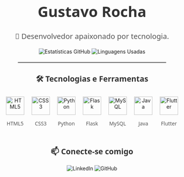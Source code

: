 <div align="center">
  <h1 style="font-family: 'Segoe UI', Tahoma, Geneva, Verdana, sans-serif; font-size: 40px; color: #333;">Gustavo Rocha</h1>
  <p style="font-size: 20px; font-family: 'Segoe UI', Tahoma, Geneva, Verdana, sans-serif; color: #555;">🚀 Desenvolvedor apaixonado por tecnologia.</p>
</div>

<div align="center">
  <!-- Estatísticas GitHub -->
  <img src="https://github-readme-stats.vercel.app/api?username=isgust&show_icons=true&hide_title=true&hide=prs&count_private=true&theme=dark&card_width=400" alt="Estatísticas GitHub">
  <!-- Linguagens Usadas -->
  <img src="https://github-readme-stats.vercel.app/api/top-langs/?username=isgust&layout=compact&theme=dark&card_width=400" alt="Linguagens Usadas">
</div>

<hr style="border: 1px solid #ccc; width: 80%; margin: 20px auto;">

<h2 align="center" style="font-family: 'Segoe UI', Tahoma, Geneva, Verdana, sans-serif; color: #333;">🛠️ Tecnologias e Ferramentas</h2>

<!-- Divisão em linhas de 3 elementos -->
<div align="center" style="display: flex; flex-wrap: wrap; justify-content: center;">
  <!-- Linha 1 -->
  <div style="text-align: center; margin: 10px;">
    <img src="https://img.icons8.com/color/48/000000/html-5.png" alt="HTML5" style="width: 50px;">
    <p style="font-family: 'Segoe UI', Tahoma, Geneva, Verdana, sans-serif; color: #555; font-size: 14px;">HTML5</p>
  </div>
  <div style="text-align: center; margin: 10px;">
    <img src="https://img.icons8.com/color/48/000000/css3.png" alt="CSS3" style="width: 50px;">
    <p style="font-family: 'Segoe UI', Tahoma, Geneva, Verdana, sans-serif; color: #555; font-size: 14px;">CSS3</p>
  </div>
  <div style="text-align: center; margin: 10px;">
    <img src="https://img.icons8.com/color/48/000000/python.png" alt="Python" style="width: 50px;">
    <p style="font-family: 'Segoe UI', Tahoma, Geneva, Verdana, sans-serif; color: #555; font-size: 14px;">Python</p>
  </div>
  
  <!-- Linha 2 -->
  <div style="text-align: center; margin: 10px;">
    <img src="https://img.icons8.com/color/48/000000/flask.png" alt="Flask" style="width: 50px;">
    <p style="font-family: 'Segoe UI', Tahoma, Geneva, Verdana, sans-serif; color: #555; font-size: 14px;">Flask</p>
  </div>
  <div style="text-align: center; margin: 10px;">
    <img src="https://img.icons8.com/color/48/000000/mysql-logo.png" alt="MySQL" style="width: 50px;">
    <p style="font-family: 'Segoe UI', Tahoma, Geneva, Verdana, sans-serif; color: #555; font-size: 14px;">MySQL</p>
  </div>
  <div style="text-align: center; margin: 10px;">
    <img src="https://img.icons8.com/color/48/000000/java-coffee-cup-logo.png" alt="Java" style="width: 50px;">
    <p style="font-family: 'Segoe UI', Tahoma, Geneva, Verdana, sans-serif; color: #555; font-size: 14px;">Java</p>
  </div>

  <!-- Linha 3 -->
  <div style="text-align: center; margin: 10px;">
    <img src="https://img.icons8.com/color/48/000000/flutter.png" alt="Flutter" style="width: 50px;">
    <p style="font-family: 'Segoe UI', Tahoma, Geneva, Verdana, sans-serif; color: #555; font-size: 14px;">Flutter</p>
  </div>
</div>

<h2 align="center" style="font-family: 'Segoe UI', Tahoma, Geneva, Verdana, sans-serif; color: #333;">📫 Conecte-se comigo</h2>
<p align="center">
  <img src="https://img.shields.io/badge/LinkedIn-0077B5?style=for-the-badge&logo=linkedin&logoColor=white" alt="LinkedIn">
  <img src="https://img.shields.io/badge/GitHub-181717?style=for-the-badge&logo=github&logoColor=white" alt="GitHub">
</p>
